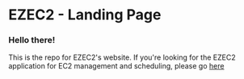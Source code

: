 # EZEC2 - Landing Page

### Hello there! 

This is the repo for EZEC2's website. If you're looking for the EZEC2 application for EC2 management and scheduling, please go [here](https://github.com/oslabs-beta/EZEC2)
